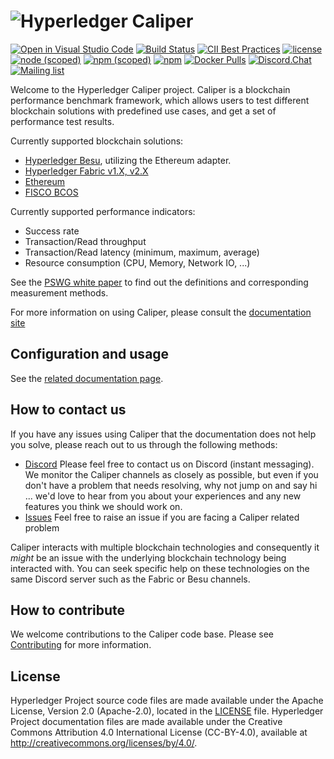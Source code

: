 # ![Hyperledger Caliper](https://wiki.hyperledger.org/download/attachments/2392434/Hyperledger_Caliper_Logo_Color.svg?version=1&modificationDate=1548883186000&api=v2)

[![Open in Visual Studio Code](https://open.vscode.dev/badges/open-in-vscode.svg)](https://open.vscode.dev/hyperledger/caliper)
[![Build Status](https://travis-ci.com/hyperledger/caliper.svg?branch=master)](https://travis-ci.com/hyperledger/caliper)
[![CII Best Practices](https://bestpractices.coreinfrastructure.org/projects/2381/badge)](https://bestpractices.coreinfrastructure.org/projects/2381)
[![license](https://img.shields.io/badge/license-Apache%202.0-blue)](https://github.com/aklenik/caliper/blob/master/LICENSE)
[![node (scoped)](https://img.shields.io/node/v/@hyperledger/caliper-cli)](https://www.npmjs.com/package/@hyperledger/caliper-cli)
[![npm (scoped)](https://img.shields.io/npm/v/@hyperledger/caliper-cli?label=version)](https://www.npmjs.com/package/@hyperledger/caliper-cli)
[![npm](https://img.shields.io/npm/dt/@hyperledger/caliper-cli?label=npm%20downloads)](https://www.npmjs.com/package/@hyperledger/caliper-cli)
[![Docker Pulls](https://img.shields.io/docker/pulls/hyperledger/caliper)](https://hub.docker.com/r/hyperledger/caliper)
[![Discord.Chat](https://img.shields.io/badge/discord-caliper-red)](https://discord.com/channels/905194001349627914/941417677778473031)
[![Mailing list](https://img.shields.io/badge/mailing%20list-caliper-blue)](https://lists.hyperledger.org/g/caliper/topics)

Welcome to the Hyperledger Caliper project. Caliper is a blockchain performance benchmark framework, which allows users to test different blockchain solutions with predefined use cases, and get a set of performance test results.

Currently supported blockchain solutions:

* [Hyperledger Besu](https://github.com/hyperledger/besu), utilizing the Ethereum adapter.
* [Hyperledger Fabric v1.X, v2.X](https://github.com/hyperledger/fabric)
* [Ethereum](https://github.com/ethereum/go-ethereum)
* [FISCO BCOS](https://github.com/FISCO-BCOS/FISCO-BCOS)

Currently supported performance indicators:
* Success rate
* Transaction/Read throughput
* Transaction/Read latency (minimum, maximum, average)
* Resource consumption (CPU, Memory, Network IO, ...)

See the [PSWG white paper](https://www.hyperledger.org/resources/publications/blockchain-performance-metrics) to find out the definitions and corresponding measurement methods.  

For more information on using Caliper, please consult the [documentation site](https://hyperledger.github.io/caliper/)

## Configuration and usage
See the [related documentation page](https://hyperledger.github.io/caliper/).

## How to contact us

If you have any issues using Caliper that the documentation does not help you solve, please reach out to us through the following methods:
* [Discord](https://discord.com/channels/905194001349627914/941417677778473031) Please feel free to contact us on Discord (instant messaging). We monitor the Caliper channels as closely as possible, but even if you don't have a problem that needs resolving, why not jump on and say hi ... we'd love to hear from you about your experiences and any new features you think we should work on.
* [Issues](https://github.com/hyperledger/caliper/issues) Feel free to raise an issue if you are facing a Caliper related problem

Caliper interacts with multiple blockchain technologies and consequently it *might* be an issue with the underlying blockchain technology being interacted with. You can seek specific help on these technologies on the same Discord server such as the Fabric or Besu channels.

## How to contribute

We welcome contributions to the Caliper code base. Please see [Contributing](/CONTRIBUTING.md) for more information.

## License
Hyperledger Project source code files are made available under the Apache License, Version 2.0 (Apache-2.0), located in the [LICENSE](LICENSE) file. Hyperledger Project documentation files are made available under the Creative Commons Attribution 4.0 International License (CC-BY-4.0), available at http://creativecommons.org/licenses/by/4.0/.

